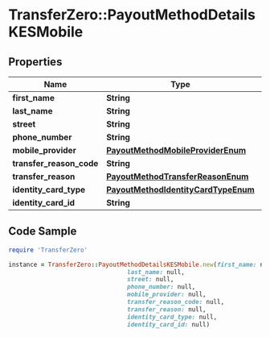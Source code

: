 # TransferZero::PayoutMethodDetailsKESMobile

## Properties

Name | Type | Description | Notes
------------ | ------------- | ------------- | -------------
**first_name** | **String** |  | 
**last_name** | **String** |  | 
**street** | **String** |  | 
**phone_number** | **String** |  | 
**mobile_provider** | [**PayoutMethodMobileProviderEnum**](PayoutMethodMobileProviderEnum.md) |  | 
**transfer_reason_code** | **String** |  | [optional] 
**transfer_reason** | [**PayoutMethodTransferReasonEnum**](PayoutMethodTransferReasonEnum.md) |  | [optional] 
**identity_card_type** | [**PayoutMethodIdentityCardTypeEnum**](PayoutMethodIdentityCardTypeEnum.md) |  | 
**identity_card_id** | **String** |  | 

## Code Sample

```ruby
require 'TransferZero'

instance = TransferZero::PayoutMethodDetailsKESMobile.new(first_name: null,
                                 last_name: null,
                                 street: null,
                                 phone_number: null,
                                 mobile_provider: null,
                                 transfer_reason_code: null,
                                 transfer_reason: null,
                                 identity_card_type: null,
                                 identity_card_id: null)
```


